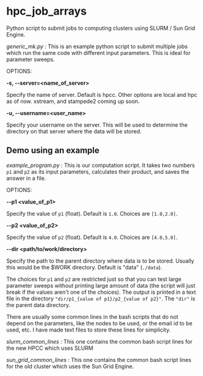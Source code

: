 # hpc_job_arrays
Python script to submit jobs to computing clusters using SLURM / Sun Grid Engine.

*generic_mk.py* : This is an example python script to submit multiple jobs which run the same code with different input parameters. This is ideal for parameter sweeps.

OPTIONS:

**-s, --server=<name_of_server>**

Specify the name of server. Default is hpcc. Other options are local and hpc as of now. xstream, and stampede2 coming up soon.

**-u, --username=<user_name>**

Specify your username on the server. This will be used to determine the directory on that server where the data will be stored.

## Demo using an example

*example_program.py* : This is our computation script. It takes two numbers `p1` and `p2` as its input parameters, calculates their product, and saves the answer in a file.

OPTIONS:

**--p1 <value_of_p1>**

Specify the value of `p1` (float). Default is `1.0`. Choices are `[1.0,2.0]`.

**--p2 <value_of_p2>**

Specify the value of `p2` (float). Default is `4.0`. Choices are `[4.0,5.0]`.

**--dir <path/to/work/directory>**

Specify the path to the parent directory where data is to be stored. Usually this would be the $WORK directory. Default is "data" (`./data`).

 The choices for `p1` and `p2` are restricted just so that you can test large parameter sweeps without printing large amount of data (the script will just break if the values aren't one of the choices). The output is printed in a text file in the directory `"dir/p1_{value of p1}/p2_{value of p2}"`. The `"dir"` is the parent data directory.


There are usually some common lines in the bash scripts that do not depend on the parameters, like the nodes to be used, or the email id to be used, etc. I have made text files to store these lines for simplicity.

*slurm_common_lines* : This one contains the common bash script lines for the new HPCC which uses SLURM

*sun_grid_common_lines* : This one contains the common bash script lines for the old cluster which uses the Sun Grid Engine.
